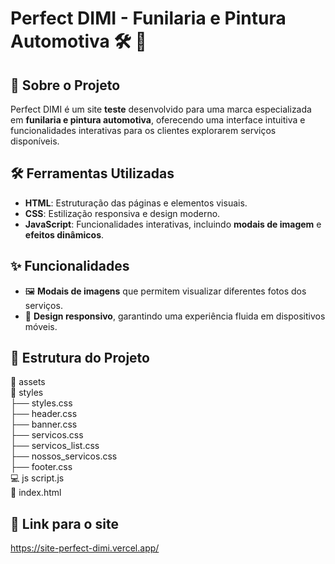 # Perfect DIMI - Funilaria e Pintura Automotiva 🛠️ 🚗 

## :pushpin: Sobre o Projeto  
Perfect DIMI é um site **teste** desenvolvido para uma marca especializada em **funilaria e pintura automotiva**, oferecendo uma interface intuitiva e funcionalidades interativas para os clientes explorarem serviços disponíveis.  

## 🛠️ Ferramentas Utilizadas  
- **HTML**: Estruturação das páginas e elementos visuais.  
- **CSS**: Estilização responsiva e design moderno.  
- **JavaScript**: Funcionalidades interativas, incluindo **modais de imagem** e **efeitos dinâmicos**.  

## :sparkles: Funcionalidades    
- 🖼️ **Modais de imagens** que permitem visualizar diferentes fotos dos serviços.  
- 📱 **Design responsivo**, garantindo uma experiência fluida em dispositivos móveis.  
 
## :open_file_folder: Estrutura do Projeto  
:file_folder: assets 
<br/>:file_folder: styles 
<br/>├── styles.css 
<br/>├── header.css 
<br/>├── banner.css 
<br/>├── servicos.css 
<br/>├── servicos_list.css 
<br/>├── nossos_servicos.css 
<br/>├── footer.css 
<br/> 💻 js script.js 
<br/>:page_facing_up: index.html

## :rocket: Link para o site 
https://site-perfect-dimi.vercel.app/
